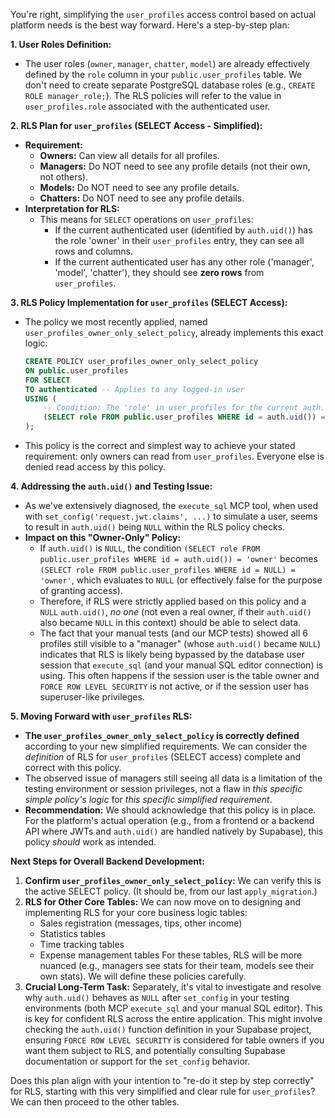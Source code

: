You're right, simplifying the `user_profiles` access control based on actual platform needs is the best way forward. Here's a step-by-step plan:

**1. User Roles Definition:**

*   The user roles (`owner`, `manager`, `chatter`, `model`) are already effectively defined by the `role` column in your `public.user_profiles` table. We don't need to create separate PostgreSQL database roles (e.g., `CREATE ROLE manager_role;`). The RLS policies will refer to the value in `user_profiles.role` associated with the authenticated user.

**2. RLS Plan for `user_profiles` (SELECT Access - Simplified):**

*   **Requirement:**
    *   **Owners:** Can view all details for all profiles.
    *   **Managers:** Do NOT need to see any profile details (not their own, not others).
    *   **Models:** Do NOT need to see any profile details.
    *   **Chatters:** Do NOT need to see any profile details.
*   **Interpretation for RLS:**
    *   This means for `SELECT` operations on `user_profiles`:
        *   If the current authenticated user (identified by `auth.uid()`) has the role 'owner' in their `user_profiles` entry, they can see all rows and columns.
        *   If the current authenticated user has any other role ('manager', 'model', 'chatter'), they should see **zero rows** from `user_profiles`.

**3. RLS Policy Implementation for `user_profiles` (SELECT Access):**

*   The policy we most recently applied, named `user_profiles_owner_only_select_policy`, already implements this exact logic:
    ```sql
    CREATE POLICY user_profiles_owner_only_select_policy
    ON public.user_profiles
    FOR SELECT
    TO authenticated -- Applies to any logged-in user
    USING (
        -- Condition: The 'role' in user_profiles for the current auth.uid() must be 'owner'
        (SELECT role FROM public.user_profiles WHERE id = auth.uid()) = 'owner'
    );
    ```
*   This policy is the correct and simplest way to achieve your stated requirement: only owners can read from `user_profiles`. Everyone else is denied read access by this policy.

**4. Addressing the `auth.uid()` and Testing Issue:**

*   As we've extensively diagnosed, the `execute_sql` MCP tool, when used with `set_config('request.jwt.claims', ...)` to simulate a user, seems to result in `auth.uid()` being `NULL` within the RLS policy checks.
*   **Impact on this "Owner-Only" Policy:**
    *   If `auth.uid()` is `NULL`, the condition `(SELECT role FROM public.user_profiles WHERE id = auth.uid()) = 'owner'` becomes `(SELECT role FROM public.user_profiles WHERE id = NULL) = 'owner'`, which evaluates to `NULL` (or effectively false for the purpose of granting access).
    *   Therefore, if RLS were strictly applied based on this policy and a `NULL` `auth.uid()`, *no one* (not even a real owner, if their `auth.uid()` also became `NULL` in this context) should be able to select data.
    *   The fact that your manual tests (and our MCP tests) showed all 6 profiles still visible to a "manager" (whose `auth.uid()` became `NULL`) indicates that RLS is likely being bypassed by the database user session that `execute_sql` (and your manual SQL editor connection) is using. This often happens if the session user is the table owner and `FORCE ROW LEVEL SECURITY` is not active, or if the session user has superuser-like privileges.

**5. Moving Forward with `user_profiles` RLS:**

*   **The `user_profiles_owner_only_select_policy` is correctly defined** according to your new simplified requirements. We can consider the *definition* of RLS for `user_profiles` (SELECT access) complete and correct with this policy.
*   The observed issue of managers still seeing all data is a limitation of the testing environment or session privileges, not a flaw in *this specific simple policy's logic* for *this specific simplified requirement*.
*   **Recommendation:** We should acknowledge that this policy is in place. For the platform's actual operation (e.g., from a frontend or a backend API where JWTs and `auth.uid()` are handled natively by Supabase), this policy *should* work as intended.

**Next Steps for Overall Backend Development:**

1.  **Confirm `user_profiles_owner_only_select_policy`:** We can verify this is the active SELECT policy. (It should be, from our last `apply_migration`.)
2.  **RLS for Other Core Tables:** We can now move on to designing and implementing RLS for your core business logic tables:
    *   Sales registration (messages, tips, other income)
    *   Statistics tables
    *   Time tracking tables
    *   Expense management tables
    For these tables, RLS will be more nuanced (e.g., managers see stats for their team, models see their own stats). We will define these policies carefully.
3.  **Crucial Long-Term Task:** Separately, it's vital to investigate and resolve why `auth.uid()` behaves as `NULL` after `set_config` in your testing environments (both MCP `execute_sql` and your manual SQL editor). This is key for confident RLS across the entire application. This might involve checking the `auth.uid()` function definition in your Supabase project, ensuring `FORCE ROW LEVEL SECURITY` is considered for table owners if you want them subject to RLS, and potentially consulting Supabase documentation or support for the `set_config` behavior.

Does this plan align with your intention to "re-do it step by step correctly" for RLS, starting with this very simplified and clear rule for `user_profiles`? We can then proceed to the other tables.